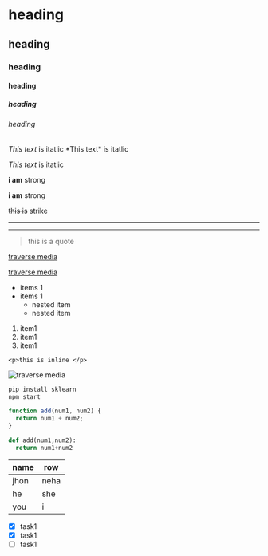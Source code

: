 <!--heading-->

# heading

## heading

### heading

#### heading

##### heading

###### heading

<!-- emphasis-->

_This text_ is itatlic
\*This text\* is itatlic

_This text_ is itatlic

<!-- strong-->

**i am** strong

**i am** strong

<!--skrikethrought-->

~~this is~~ strike

<!--horizontal rule-->

---

---

<!--block quote-->

> this is a quote

<!--links-->

[traverse media](http://www.traversymedia.com)

[traverse media](http://www.traversymedia.com "traverse media")

<!--ul-->

- items 1
- items 1
  - nested item
  - nested item

<!--ol-->

1. item1
1. item1
1. item1

<!--inline code block-->

`<p>this is inline </p>`

![traverse media](https://markdown-here.com/img/icon256.png)

<!--github-->
<!--codeblock-->

```bash
pip install sklearn
npm start
```

```javascript
function add(num1, num2) {
  return num1 + num2;
}
```

```python
def add(num1,num2):
  return num1+num2
```

<!--tabel-->

| name | row  |
| ---- | ---- |
| jhon | neha |
| he   | she  |
| you  | i    |

<!--task list-->

- [x] task1
- [x] task1
- [ ] task1
